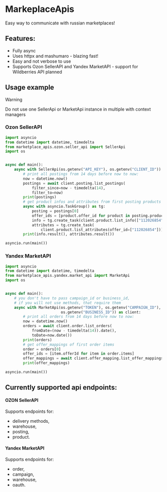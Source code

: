 # MarkeplaceApis

Easy way to communicate with russian marketplaces!

## Features:
* Fully async
* Uses httpx and mashumaro - blazing fast!
* Easy and not verbose to use
* Supports Ozon SellerAPI and Yandex MarketAPI - support for Wildberries API planned

## Usage example
> [!WARNING]
> Do not use one SellerApi or MarketApi instance in multiple with context managers
### Ozon SellerAPI
```python
import asyncio
from datetime import datetime, timedelta
from marketplace_apis.ozon.seller_api import SellerApi
import os


async def main():
    async with SellerApi(os.getenv("API_KEY"), os.getenv("CLIENT_ID")) as client:
        # print all postings from 14 days before now to now:
        now = datetime.now()
        postings = await client.posting.list_postings(
            filter_since=now - timedelta(14),
            filter_to=now)
        print(postings)
        # get product infos and attributes from first posting products concurrently
        async with asyncio.TaskGroup() as tg:
            posting = postings[0]
            offer_ids = [product.offer_id for product in posting.products]
            info = tg.create_task(client.product.list_info(["112026854"]))
            attributes = tg.create_task(
                client.product.list_attributes(offer_id=["112026854"]))
        print(info.result(), attributes.result())

asyncio.run(main())
```
### Yandex MarketAPI

```python
import asyncio
from datetime import datetime, timedelta
from marketplace_apis.yandex.market_api import MarketApi
import os


async def main():
    # you don't have to pass campaign_id or business_id,
    # if you will not use methods, that require them
    async with MarketApi(os.getenv("TOKEN"), os.getenv("CAMPAIGN_ID"),
                         os.getenv("BUSINESS_ID")) as client:
        # print all orders from 14 days before now to now:
        now = datetime.now()
        orders = await client.order.list_orders(
            fromDate=(now - timedelta(14)).date(),
            toDate=now.date())
        print(orders)
        # get offer_mappings of first order items
        order = orders[0]
        offer_ids = [item.offerId for item in order.items]
        offer_mappings = await client.offer_mapping.list_offer_mappings(offerIds=offer_ids)
        print(offer_mappings)

asyncio.run(main())
```

## Currently supported api endpoints:

#### OZON SellerAPI

Supports endpoints for:

* delivery methods,
* warehouse,
* posting,
* product.

#### Yandex MarketAPI

Supports endpoints for:

* order,
* campaign,
* warehouse,
* oauth.
